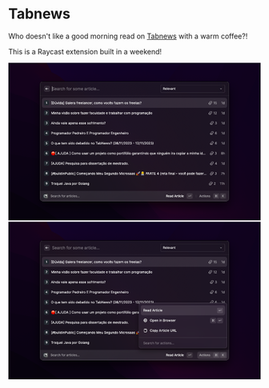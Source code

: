 # Tabnews

Who doesn't like a good morning read on [Tabnews](https://www.tabnews.com.br) with a warm coffee?!

This is a Raycast extension built in a weekend!

![screnshot](./metadata/tabnews-1.png)
![screnshot](./metadata/tabnews-2.png)
